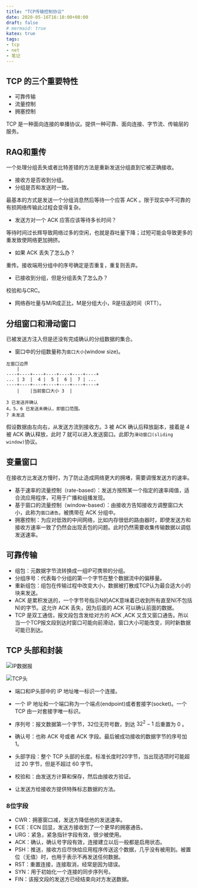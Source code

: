 ```yaml
---
title: "TCP传输控制协议"
date: 2020-05-16T16:10:00+08:00
draft: false
# mermaid: true
katex: true
tags:
- tcp
- net
- 笔记
---
```

## TCP 的三个重要特性

- 可靠传输
- 流量控制
- 拥塞控制

TCP 是一种面向连接的单播协议。提供一种可靠、面向连接、字节流、传输层的服务。

## RAQ和重传
一个处理分组丢失或者比特差错的方法是重新发送分组直到它被正确接收。
- 接收方是否收到分组。
- 分组是否和发送时一致。

最基本的方式是发送一个分组消息然后等待一个应答 ACK 。限于现实中不可靠的有损网络传输此过程会变得复杂。

- 发送方对一个 ACK 应答应该等待多长时间？

等待时间过长辉导致网络过多的空闲，也就是吞吐量下降；过短可能会导致更多的重发致使网络更加拥挤。

- 如果 ACK 丢失了怎么办？

重传。接收端用分组中的序号确定是否重复，重复则丢弃。

- 已接收到分组，但是分组丢失了怎么办？

校验和与CRC。

- 网络吞吐量与M/R成正比，M是分组大小，R是往返时间（RTT）。

## 分组窗口和滑动窗口

已被发送方注入但是还没有完成确认的分组数据的集合。

- 窗口中的分组数量称为`窗口大小`(window size)。

```
左窗口边界
    |
----+----+----+----+----+----+----+
... | 3  |  4 |  5 |  6 |  7 | ...
----+----+----+----+----+----+----+
    |    |当前窗口大小 3  |

3 已发送并确认
4，5，6 已发送未确认，即窗口范围。
7 未发送
```
假设数据由左向右，从发送方流到接收方。3 被 ACK 确认后释放副本，接着是 4 被 ACK 确认释放，此时 7 就可以进入发送窗口。此即为`滑动窗口(sliding window)`协议。

## 变量窗口

在接收方比发送方慢时，为了防止造成网络更大的拥堵，需要调慢发送方的速率。

- 基于速率的流量控制（rate-based）：发送方按照某一个指定的速率阈值，适合流应用程序，可用于广播和组播发现。
- 基于窗口的流量控制（window-based）：由接收方告知接收方调整窗口大小，此称为`窗口通告`。被携带在 ACK 分组中。
- 拥塞控制：为应对低效的中间网络，比如内存很低的路由器时，即使发送方和接收方速率一致了仍然会出现丢包的问题。此时仍然需要收集传输数据以调低发送速率。

## 可靠传输

- 组包：元数据字节流转换成一组IP可携带的分组。
- 分组序号：代表每个分组的第一个字节在整个数据流中的偏移量。
- 重新组包：组包在传输过程中改变大小，数据被打散成TCP认为最合适大小的块来发送。
- ACK 是累积发送的，一个字节号指示N的ACK意味着已收到所有直至N(不包括N)的字节。这允许 ACK 丢失，因为后面的 ACK 可以确认前面的数据。
- TCP 是双工通信，报文段包含发给对方的 ACK ,ACK 又含又窗口通告。所以当一个TCP报文段到达时窗口可能向前滑动，窗口大小可能改变，同时新数据可能已到达。

## TCP 头部和封装

![IP数据报](/images/ip-header.jpg "TCP 在 IP 数据报中的封装")

![TCP头](/images/tcp-header.jpg "TCP 头部")

- 端口和IP头部中的 IP 地址唯一标识一个连接。
- 一个 IP 地址和一个端口称为一个端点(endpoint)或者套接字(socket)。一个 TCP 由一对套接字唯一标识。

- 序列号：报文数据第一个字节，32位无符号数，到达 $32^2-1$ 后重置为 0 。
- 确认号：也称 ACK 号或者 ACK 字段。最后被成功接收的数据字节的序号加 1。
- 头部字段：整个 TCP 头部的长度。标准长度时20字节，当出现选项时可能超过 20 字节，但是不超过 60 字节。
- 校验和：由发送方计算和保存，然后由接收方验证。
- 让发送方给接收方提供特殊标志数据的方法。
### 8位字段
- CWR：拥塞窗口减，发送方降低他的发送速率。
- ECE：ECN 回显，发送方接收到了一个更早的拥塞通告。
- URG：紧急，紧急指针字段有效，很少被使用。
- ACK：确认，确认号字段有效，连接建立以后一般都是启用状态。
- PSH：推送，接收方应尽快给应用程序传送这个数据，几乎没有被用到。被置位（无值）时，也用于表示不再发送任何数据。
- RST：重置连接，连接取消，经常是因为错误。
- SYN：用于初始化一个连接的同步序列号。
- FIN：该报文段的发送方已经结束向对方发送数据。